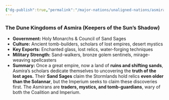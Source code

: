 ```yaml
---
{"dg-publish":true,"permalink":"/major-nations/unaligned-nations/asmira/"}
---
```


### **The Dune Kingdoms of Asmira (Keepers of the Sun’s Shadow)**

- **Government:** Holy Monarchs & Council of Sand Sages
- **Culture:** Ancient tomb-builders, scholars of lost empires, desert mystics
- **Key Exports:** Enchanted glass, lost relics, water-forging techniques
- **Military Strength:** Sand-walkers, bronze golem sentinels, mirage-weaving spellcasters
- **Summary:** Once a great empire, now a land of **ruins and shifting sands**, Asmira’s scholars dedicate themselves to uncovering the **truth of the lost ages.** Their **Sand Sages** claim the Stormlands hold relics **even older than the Solannar**, but the Imperium seeks to claim these discoveries first. The Asmirans are **traders, mystics, and tomb-guardians**, wary of both the Coalition and Imperium.
